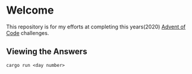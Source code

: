 # Welcome
This repository is for my efforts at completing this years(2020) [Advent of Code](https://adventofcode.com/2020) challenges.

## Viewing the Answers
`cargo run <day number>`
